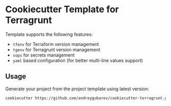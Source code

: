 # Cookiecutter Template for Terragrunt

Template supports the following features:
- `tfenv` for Terraform version management
- `tgenv` for Terragrunt version management
- `sops` for secrets management
- `yaml` based configuration (for better multi-line values support)

## Usage

Generate your project from the project template using latest version:

```bash
cookiecutter https://github.com/andreygubarev/cookiecutter-terragrunt.git
```
